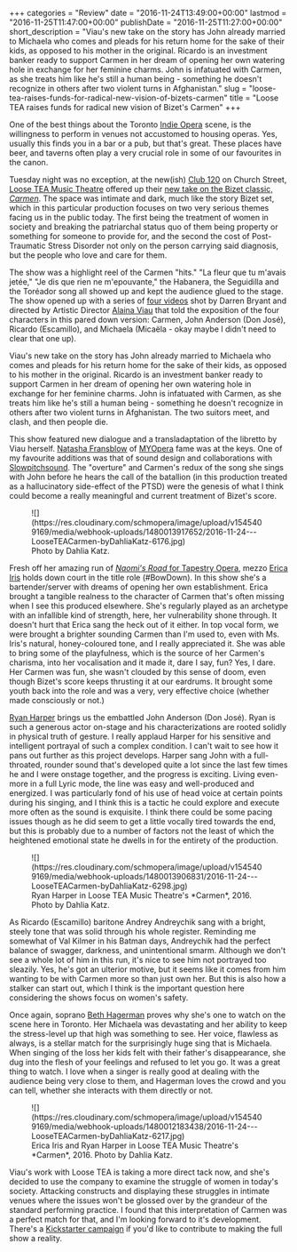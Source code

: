 +++
categories = "Review"
date = "2016-11-24T13:49:00+00:00"
lastmod = "2016-11-25T11:47:00+00:00"
publishDate = "2016-11-25T11:27:00+00:00"
short_description = "Viau's new take on the story has John already married to Michaela who comes and pleads for his return home for the sake of their kids, as opposed to his mother in the original. Ricardo is an investment banker ready to support Carmen in her dream of opening her own watering hole in exchange for her feminine charms. John is infatuated with Carmen, as she treats him like he's still a human being - something he doesn't recognize in others after two violent turns in Afghanistan."
slug = "loose-tea-raises-funds-for-radical-new-vision-of-bizets-carmen"
title = "Loose TEA raises funds for radical new vision of Bizet&#039;s Carmen"
+++

One of the best things about the Toronto [Indie Opera](/scene/companies/indie-opera-to/) scene, is the willingness to perform in venues not accustomed to housing operas. Yes, usually this finds you in a bar or a pub, but that's great. These places have beer, and taverns often play a very crucial role in some of our favourites in the canon. 

Tuesday night was no exception, at the new(ish) [Club 120](http://www.club120.ca/) on Church Street, [Loose TEA Music Theatre](/scene/companies/loose-tea-music-theatre/) offered up their [new take on the Bizet classic, *Carmen*](/erica-iris-singing-a-radically-revisionist-carmen/). The space was intimate and dark, much like the story Bizet set, which in this particular production focuses on two very serious themes facing us in the public today. The first being the treatment of women in society and breaking the patriarchal status quo of them being property or something for someone to provide for, and the second the cost of Post-Traumatic Stress Disorder not only on the person carrying said diagnosis, but the people who love and care for them. 

The show was a highlight reel of the Carmen "hits." "La fleur que tu m'avais jetée," "Je dis que rien ne m'epouvante," the Habanera, the Seguidilla and the Toréador song all showed up and kept the audience glued to the stage. The show opened up with a series of [four videos](https://www.youtube.com/channel/UCiYEOqBZMigUcbMSwzHBmcQ) shot by Darren Bryant and directed by Artistic Director [Alaina Viau](/scene/people/alaina-viau/) that told the exposition of the four characters in this pared down version: Carmen, John Anderson (Don José), Ricardo (Escamillo), and Michaela (Micaëla - okay maybe I didn't need to clear that one up). 

Viau's new take on the story has John already married to Michaela who comes and pleads for his return home for the sake of their kids, as opposed to his mother in the original. Ricardo is an investment banker ready to support Carmen in her dream of opening her own watering hole in exchange for her feminine charms. John is infatuated with Carmen, as she treats him like he's still a human being - something he doesn't recognize in others after two violent turns in Afghanistan. The two suitors meet, and clash, and then people die. 

This show featured new dialogue and a transladaptation of the libretto by Viau herself. [Natasha Fransblow](/scene/people/natasha-fransblow/) of [MYOpera](/scene/companies/myopera/) fame was at the keys. One of my favourite additions was that of sound design and collaborations with [Slowpitchsound](http://www.slowpitchsound.com/). The "overture" and Carmen's redux of the song she sings with John before he hears the call of the batallion (in this production treated as a hallucinatory side-effect of the PTSD) were the genesis of what I think could become a really meaningful and current treatment of Bizet's score. 

<figure data-type="image">
![](https://res.cloudinary.com/schmopera/image/upload/v1545409169/media/webhook-uploads/1480013917652/2016-11-24---LooseTEACarmen-byDahliaKatz-6176.jpg)
<figcaption>Photo by Dahlia Katz.</figcaption>
</figure>

Fresh off her amazing run of [*Naomi's Road* for Tapestry Opera](/in-review-naomis-road/), mezzo [Erica Iris](/scene/people/erica-iris/) holds down court in the title role (#BowDown). In this show she's a bartender/server with dreams of opening her own establishment. Erica brought a tangible realness to the character of Carmen that's often missing when I see this produced elsewhere. She's regularly played as an archetype with an infallible kind of strength, here, her vulnerability shone through. It doesn't hurt that Erica sang the heck out of it either. In top vocal form, we were brought a brighter sounding Carmen than I'm used to, even with Ms. Iris's natural, honey-coloured tone, and I really appreciated it. She was able to bring some of the playfulness, which is the source of her Carmen's charisma, into her vocalisation and it made it, dare I say, fun? Yes, I dare. Her Carmen was fun, she wasn't clouded by this sense of doom, even though Bizet's score keeps thrusting it at our eardrums. It brought some youth back into the role and was a very, very effective choice (whether made consciously or not.)

[Ryan Harper](/scene/people/ryan-harper/) brings us the embattled John Anderson (Don José). Ryan is such a generous actor on-stage and his characterizations are rooted solidly in physical truth of gesture. I really applaud Harper for his sensitive and intelligent portrayal of such a complex condition. I can't wait to see how it pans out further as this project develops. Harper sang John with a full-throated, rounder sound that's developed quite a lot since the last few times he and I were onstage together, and the progress is exciting. Living even-more in a full Lyric mode, the line was easy and well-produced and energized. I was particularly fond of his use of head voice at certain points during his singing, and I think this is a tactic he could explore and execute more often as the sound is exquisite. I think there could be some pacing issues though as he did seem to get a little vocally tired towards the end, but this is probably due to a number of factors not the least of which the heightened emotional state he dwells in for the entirety of the production. 

<figure data-type="image">
![](https://res.cloudinary.com/schmopera/image/upload/v1545409169/media/webhook-uploads/1480013906831/2016-11-24---LooseTEACarmen-byDahliaKatz-6298.jpg)
<figcaption>Ryan Harper in Loose TEA Music Theatre's *Carmen*, 2016. Photo by Dahlia Katz.</figcaption>
</figure>

As Ricardo (Escamillo) baritone Andrey Andreychik sang with a bright, steely tone that was solid through his whole register. Reminding me somewhat of Val Kilmer in his Batman days, Andreychik had the perfect balance of swagger, darkness, and unintentional smarm. Although we don't see a whole lot of him in this run, it's nice to see him not portrayed too sleazily. Yes, he's got an ulterior motive, but it seems like it comes from him wanting to be with Carmen more so than just own her. But this is also how a stalker can start out, which I think is the important question here considering the shows focus on women's safety. 

Once again, soprano [Beth Hagerman](/spotlight-on-beth-hagerman/) proves why she's one to watch on the scene here in Toronto. Her Michaela was devastating and her ability to keep the stress-level up that high was something to see. Her voice, flawless as always, is a stellar match for the surprisingly huge sing that is Michaela. When singing of the loss her kids felt with their father's disappearance, she dug into the flesh of your feelings and refused to let you go. It was a great thing to watch. I love when a singer is really good at dealing with the audience being very close to them, and Hagerman loves the crowd and you can tell, whether she interacts with them directly or not. 

<figure data-type="image">
![](https://res.cloudinary.com/schmopera/image/upload/v1545409169/media/webhook-uploads/1480012183438/2016-11-24---LooseTEACarmen-byDahliaKatz-6217.jpg)
<figcaption>Erica Iris and Ryan Harper in Loose TEA Music Theatre's *Carmen*, 2016. Photo by Dahlia Katz.</figcaption>
</figure>

Viau's work with Loose TEA is taking a more direct tack now, and she's decided to use the company to examine the struggle of women in today's society. Attacking constructs and displaying these struggles in intimate venues where the issues won't be glossed over by the grandeur of the standard performing practice. I found that this interpretation of Carmen was a perfect match for that, and I'm looking forward to it's development. There's a [Kickstarter campaign](https://www.kickstarter.com/projects/looseteacarmen/carmen-a-modern-re-visioning) if you'd like to contribute to making the full show a reality. 
